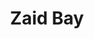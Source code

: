---
pid: VP39
title: Zaid Bay
location_transcription: Tom Brady
zipcode: '19144'
outside_phl: 
neighborhood: Germantown
age: '13'
age_range: 13-19
instagram: 
image_file_name: VP_39.jpg
proposal_transcription: 
topic: Philadelphia,Sports
topic_summary: 0, 0
type: Other No Form
keywords_other: eagles, tom brady
credit: zmoney
image_labels: 
twitter: 
facebook: 
permalink: "/monuments/vp39/"
layout: item-page
---